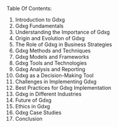 Table Of Contents:

1. Introduction to Gdxg
2. Gdxg Fundamentals
3. Understanding the Importance of Gdxg
4. Origin and Evolution of Gdxg
5. The Role of Gdxg in Business Strategies
6. Gdxg Methods and Techniques
7. Gdxg Models and Frameworks
8. Gdxg Tools and Technologies
9. Gdxg Analysis and Reporting
10. Gdxg as a Decision-Making Tool
11. Challenges in Implementing Gdxg
12. Best Practices for Gdxg Implementation
13. Gdxg in Different Industries
14. Future of Gdxg
15. Ethics in Gdxg
16. Gdxg Case Studies
17. Conclusion